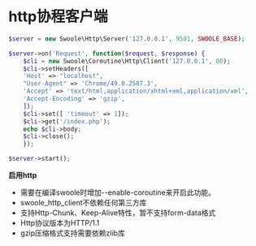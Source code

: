 # http协程客户端
```php
$server = new Swoole\Http\Server('127.0.0.1', 9501, SWOOLE_BASE);

$server->on('Request', function($request, $response) {
    $cli = new Swoole\Coroutine\Http\Client('127.0.0.1', 80);
    $cli->setHeaders([
    'Host' => "localhost",
    "User-Agent" => 'Chrome/49.0.2587.3',
    'Accept' => 'text/html,application/xhtml+xml,application/xml',
    'Accept-Encoding' => 'gzip',
    ]);
    $cli->set([ 'timeout' => 1]);
    $cli->get('/index.php');
    echo $cli->body;
    $cli->close();
    });

$server->start();
```
**启用http**
* 需要在编译swoole时增加--enable-coroutine来开启此功能。
* swoole_http_client不依赖任何第三方库
* 支持Http-Chunk、Keep-Alive特性，暂不支持form-data格式
* Http协议版本为HTTP/1.1
* gzip压缩格式支持需要依赖zlib库